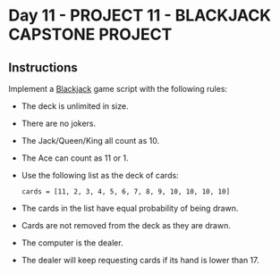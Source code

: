 # Day 11 - PROJECT 11 - BLACKJACK CAPSTONE PROJECT

## Instructions

Implement a [Blackjack](https://es.wikipedia.org/wiki/Blackjack) game script with the following rules:

- The deck is unlimited in size.
- There are no jokers.
- The Jack/Queen/King all count as 10.
- The Ace can count as 11 or 1.
- Use the following list as the deck of cards:

    ```
    cards = [11, 2, 3, 4, 5, 6, 7, 8, 9, 10, 10, 10, 10]
    ```

- The cards in the list have equal probability of being drawn.
- Cards are not removed from the deck as they are drawn.
- The computer is the dealer.
- The dealer will keep requesting cards if its hand is lower than 17.